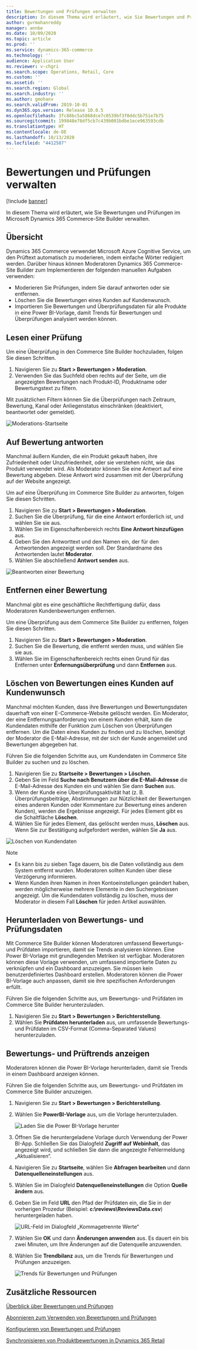 ```yaml
---
title: Bewertungen und Prüfungen verwalten
description: In diesem Thema wird erläutert, wie Sie Bewertungen und Prüfungen im Microsoft Dynamics 365 Commerce-Site Builder verwalten.
author: gvrmohanreddy
manager: annbe
ms.date: 10/09/2020
ms.topic: article
ms.prod: ''
ms.service: dynamics-365-commerce
ms.technology: ''
audience: Application User
ms.reviewer: v-chgri
ms.search.scope: Operations, Retail, Core
ms.custom: ''
ms.assetid: ''
ms.search.region: Global
ms.search.industry: ''
ms.author: gmohanv
ms.search.validFrom: 2019-10-01
ms.dyn365.ops.version: Release 10.0.5
ms.openlocfilehash: 3fc88bc5a5868dce7c0539bf3f0ddc5b751e7b75
ms.sourcegitcommit: 199848e78df5cb7c439b001bdbe1ece963593cdb
ms.translationtype: HT
ms.contentlocale: de-DE
ms.lasthandoff: 10/13/2020
ms.locfileid: "4412587"
---
```

# <a name="manage-ratings-and-reviews"></a>Bewertungen und Prüfungen verwalten

[!include [banner](includes/banner.md)]

In diesem Thema wird erläutert, wie Sie Bewertungen und Prüfungen im Microsoft Dynamics 365 Commerce-Site Builder verwalten.

## <a name="overview"></a>Übersicht

Dynamics 365 Commerce verwendet Microsoft Azure Cognitive Service, um den Prüftext automatisch zu moderieren, indem einfache Wörter redigiert werden. Darüber hinaus können Moderatoren Dynamics 365 Commerce-Site Builder zum Implementieren der folgenden manuellen Aufgaben verwenden:

- Moderieren Sie Prüfungen, indem Sie darauf antworten oder sie entfernen.
- Löschen Sie die Bewertungen eines Kunden auf Kundenwunsch.
- Importieren Sie Bewertungen und Überprüfungsdaten für alle Produkte in eine Power BI-Vorlage, damit Trends für Bewertungen und Überprüfungen analysiert werden können.

## <a name="read-a-review"></a>Lesen einer Prüfung 

Um eine Überprüfung in den Commerce Site Builder hochzuladen, folgen Sie diesen Schritten.

1. Navigieren Sie zu **Start \> Bewertungen \> Moderation**.
1. Verwenden Sie das Suchfeld oben rechts auf der Seite, um die angezeigten Bewertungen nach Produkt-ID, Produktname oder Bewertungstext zu filtern.

Mit zusätzlichen Filtern können Sie die Überprüfungen nach Zeitraum, Bewertung, Kanal oder Anliegenstatus einschränken (deaktiviert, beantwortet oder gemeldet).

![Moderations-Startseite](media/rnr-moderation-home.png) 

## <a name="respond-to-a-review"></a>Auf Bewertung antworten 

Manchmal äußern Kunden, die ein Produkt gekauft haben, ihre Zufriedenheit oder Unzufriedenheit, oder sie verstehen nicht, wie das Produkt verwendet wird. Als Moderator können Sie eine Antwort auf eine Bewertung abgeben. Diese Antwort wird zusammen mit der Überprüfung auf der Website angezeigt. 

Um auf eine Überprüfung im Commerce Site Builder zu antworten, folgen Sie diesen Schritten.

1. Navigieren Sie zu **Start \> Bewertungen \> Moderation**.
1. Suchen Sie die Überprüfung, für die eine Antwort erforderlich ist, und wählen Sie sie aus.
1. Wählen Sie im Eigenschaftenbereich rechts **Eine Antwort hinzufügen** aus.
1. Geben Sie den Antworttext und den Namen ein, der für den Antwortenden angezeigt werden soll. Der Standardname des Antwortenden lautet **Moderator**.
1. Wählen Sie abschließend **Antwort senden** aus.

![Beantworten einer Bewertung](media/rnr-moderation-response.png) 

## <a name="take-down-a-review"></a>Entfernen einer Bewertung 

Manchmal gibt es eine geschäftliche Rechtfertigung dafür, dass Moderatoren Kundenbewertungen entfernen. 

Um eine Überprüfung aus dem Commerce Site Builder zu entfernen, folgen Sie diesen Schritten.

1. Navigieren Sie zu **Start \> Bewertungen \> Moderation**.
1. Suchen Sie die Bewertung, die entfernt werden muss, und wählen Sie sie aus.
1. Wählen Sie im Eigenschaftenbereich rechts einen Grund für das Entfernen unter **Enfernungsüberprüfung** und dann **Entfernen** aus.
    
## <a name="delete-a-customers-reviews-at-the-customers-request"></a>Löschen von Bewertungen eines Kunden auf Kundenwunsch 

Manchmal möchten Kunden, dass ihre Bewertungen und Bewertungsdaten dauerhaft von einer E-Commerce-Website gelöscht werden. Ein Moderator, der eine Entfernungsanforderung von einem Kunden erhält, kann die Kundendaten mithilfe der Funktion zum Löschen von Überprüfungen entfernen. Um die Daten eines Kunden zu finden und zu löschen, benötigt der Moderator die E-Mail-Adresse, mit der sich der Kunde angemeldet und Bewertungen abgegeben hat. 

Führen Sie die folgenden Schritte aus, um Kundendaten im Commerce Site Builder zu suchen und zu löschen.

1. Navigieren Sie zu **Startseite \> Bewertungen \> Löschen**.
1. Geben Sie im Feld **Suche nach Benutzern über die E-Mail-Adresse** die E-Mail-Adresse des Kunden ein und wählen Sie dann **Suchen** aus.
1. Wenn der Kunde eine Überprüfungsaktivität hat (z. B. Überprüfungsbeiträge, Abstimmungen zur Nützlichkeit der Bewertungen eines anderen Kunden oder Kommentare zur Bewertung eines anderen Kunden), werden die Ergebnisse angezeigt. Für jedes Element gibt es die Schaltfläche **Löschen**.
1. Wählen Sie für jedes Element, das gelöscht werden muss, **Löschen** aus. Wenn Sie zur Bestätigung aufgefordert werden, wählen Sie **Ja** aus. 
    
![Löschen von Kundendaten](media/rnr-moderation-delete-reviews.png) 

> [!NOTE]
> - Es kann bis zu sieben Tage dauern, bis die Daten vollständig aus dem System entfernt wurden. Moderatoren sollten Kunden über diese Verzögerung informieren.
> - Wenn Kunden ihren Namen in ihren Kontoeinstellungen geändert haben, werden möglicherweise mehrere Elemente in den Suchergebnissen angezeigt. Um die Kundendaten vollständig zu löschen, muss der Moderator in diesem Fall **Löschen** für jeden Artikel auswählen. 

## <a name="download-ratings-and-reviews-data"></a>Herunterladen von Bewertungs- und Prüfungsdaten

Mit Commerce Site Builder können Moderatoren umfassend Bewertungs- und Prüfdaten importieren, damit sie Trends analysieren können. Eine Power BI-Vorlage mit grundlegenden Metriken ist verfügbar. Moderatoren können diese Vorlage verwenden, um umfassend importierte Daten zu verknüpfen und ein Dashboard anzuzeigen. Sie müssen kein benutzerdefiniertes Dashboard erstellen. Moderatoren können die Power BI-Vorlage auch anpassen, damit sie ihre spezifischen Anforderungen erfüllt. 

Führen Sie die folgenden Schritte aus, um Bewertungs- und Prüfdaten im Commerce Site Builder herunterzuladen.

1. Navigieren Sie zu **Start \> Bewertungen \> Berichterstellung**.
1. Wählen Sie **Prüfdaten herunterladen** aus, um umfassende Bewertungs- und Prüfdaten im CSV-Format (Comma-Separated Values) herunterzuladen.

## <a name="view-ratings-and-reviews-trends"></a>Bewertungs- und Prüftrends anzeigen

Moderatoren können die Power BI-Vorlage herunterladen, damit sie Trends in einem Dashboard anzeigen können.

Führen Sie die folgenden Schritte aus, um Bewertungs- und Prüfdaten im Commerce Site Builder anzuzeigen.

1. Navigieren Sie zu **Start \> Bewertungen \> Berichterstellung**.
1. Wählen Sie **PowerBI-Vorlage** aus, um die Vorlage herunterzuladen.

    ![Laden Sie die Power BI-Vorlage herunter](media/rnr-moderation-reports.png) 

1. Öffnen Sie die heruntergeladene Vorlage durch Verwendung der Power BI-App. Schließen Sie das Dialogfeld **Zugriff auf Webinhalt**, das angezeigt wird, und schließen Sie dann die angezeigte Fehlermeldung „Aktualisieren“.
1. Navigieren Sie zu **Startseite**, wählen Sie **Abfragen bearbeiten** und dann **Datenquelleneinstellungen** aus.
1. Wählen Sie im Dialogfeld **Datenquelleneinstellungen** die Option **Quelle ändern** aus.
1. Geben Sie im Feld **URL** den Pfad der Prüfdaten ein, die Sie in der vorherigen Prozedur (Beispiel: **c:\\reviews\\ReviewsData.csv**) heruntergeladen haben.

    ![URL-Feld im Dialogfeld „Kommagetrennte Werte“](media/rnr-powerbi-datasource-settings.png) 

1. Wählen Sie **OK** und dann **Änderungen anwenden** aus. Es dauert ein bis zwei Minuten, um Ihre Änderungen auf die Datenquelle anzuwenden.
1. Wählen Sie **Trendbilanz** aus, um die Trends für Bewertungen und Prüfungen anzuzeigen.

    ![Trends für Bewertungen und Prüfungen](media/rnr-powerbi-dashboard-template.png) 
    
## <a name="additional-resources"></a>Zusätzliche Ressourcen

[Überblick über Bewertungen und Prüfungen](ratings-reviews-overview.md)

[Abonnieren zum Verwenden von Bewertungen und Prüfungen](opt-in-ratings-reviews.md)

[Konfigurieren von Bewertungen und Prüfungen](configure-ratings-reviews.md)

[Synchronisieren von Produktbewertungen in Dynamics 365 Retail](sync-product-ratings.md)
